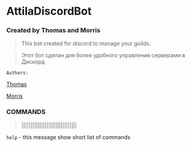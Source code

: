 # AttilaDiscordBot
### Created by Thomas and Morris


> This bot created for discord to manage your guilds.


> Этот бот сделан для более удобного управления серверами в Дискорд


`Authors:`


[Thomas](t.me/tesla33IO)


[Morris](t.me/Koshuhkov)




### COMMANDS

> |||||||||||||||||||||||||||||||


`help` - this message show short list of commands
